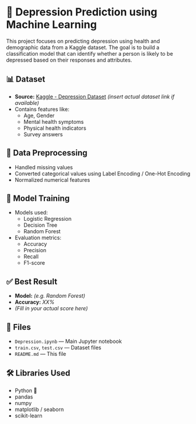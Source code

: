 # 🧠 Depression Prediction using Machine Learning

This project focuses on predicting depression using health and demographic data from a Kaggle dataset. The goal is to build a classification model that can identify whether a person is likely to be depressed based on their responses and attributes.

## 📊 Dataset

- **Source:** [Kaggle - Depression Dataset](https://www.kaggle.com/) *(insert actual dataset link if available)*
- Contains features like:
  - Age, Gender
  - Mental health symptoms
  - Physical health indicators
  - Survey answers

## 🧹 Data Preprocessing

- Handled missing values  
- Converted categorical values using Label Encoding / One-Hot Encoding  
- Normalized numerical features  

## 🧠 Model Training

- Models used:
  - Logistic Regression
  - Decision Tree
  - Random Forest
- Evaluation metrics:
  - Accuracy
  - Precision
  - Recall
  - F1-score

## ✅ Best Result

- **Model:** *(e.g. Random Forest)*
- **Accuracy:** *XX%*  
- *(Fill in your actual score here)*

## 📁 Files

- `Depression.ipynb` — Main Jupyter notebook
- `train.csv`, `test.csv` — Dataset files
- `README.md` — This file

## 🛠️ Libraries Used

- Python 🐍  
- pandas  
- numpy  
- matplotlib / seaborn  
- scikit-learn  
